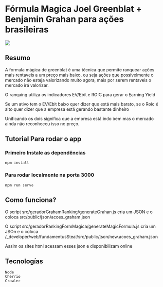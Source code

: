 # Fórmula Magica Joel Greenblat + Benjamin Grahan para ações brasileiras

![](https://zgrp9w.bl.files.1drv.com/y4mPw_sPsbnqnP9Oh44IyUz2PHmECeUKpzRsq624kJdsm_lkeKuSO8x5cyXYeLNoIDEuATeBrOOnZ8s-mlc3TNMfZMUER0TRRoN7RLTguPAlGNqyT8vu23R5-c_rIQYmg3VhbDA-sWHs8bq9L9q84LNmLwzz1y39bPvxfAcmcfvdm5mb8DixzEoRfDBDOqfvfHzFmyAAAYH4AhEnxQ0ypBaNg?width=1024&height=467&cropmode=none)


## Resumo
A formula mágica de greenblat é uma técnica que permite ranquear ações mais rentaveis a um preço mais baixo, ou seja
ações que possivelmente o mercado não esteja valorizando muito agora, mais por serem rentaveis o mercado irá valorizar.

O ranquing utiliza os indicadores EV/Ebit e ROIC para gerar o Earning Yield

Se um ativo tem o EV/Ebit baixo quer dizer que está mais barato, 
se o Roic é alto quer dizer que a empresa está gerando bastante dinheiro

Unificando os dois significa que a empresa está indo bem mas o mercado ainda não reconheceu isso no preço.

## Tutorial Para rodar o app
### Primeiro Instale as dependências
```
npm install
```
### Para rodar localmente na porta 3000
```
npm run serve
```

## Como funciona?

O script src/geradorGrahamRanking/generateGrahan.js cria um JSON e o coloca src/public/json/acoes_graham.json

O script src/geradorRankingFormMagica/generateMagicFormula.js cria um JSOn e o coloca /_developer/web/fundamentusSteal/src/public/json/new.acoes_graham.json

Assim os sites html acessam esses json e disponibilizam online

## Tecnologías
    Node
    Cherrio
    Crawler